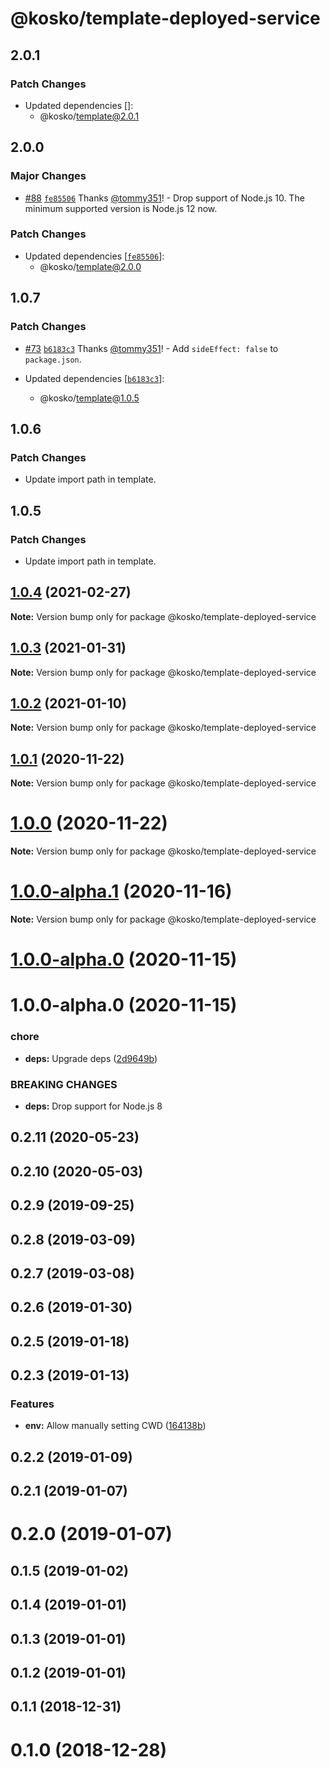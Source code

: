 # @kosko/template-deployed-service

## 2.0.1

### Patch Changes

- Updated dependencies []:
  - @kosko/template@2.0.1

## 2.0.0

### Major Changes

- [#88](https://github.com/tommy351/kosko/pull/88) [`fe85506`](https://github.com/tommy351/kosko/commit/fe8550688d7fe53f006bb64b8dd925348facef04) Thanks [@tommy351](https://github.com/tommy351)! - Drop support of Node.js 10. The minimum supported version is Node.js 12 now.

### Patch Changes

- Updated dependencies [[`fe85506`](https://github.com/tommy351/kosko/commit/fe8550688d7fe53f006bb64b8dd925348facef04)]:
  - @kosko/template@2.0.0

## 1.0.7

### Patch Changes

- [#73](https://github.com/tommy351/kosko/pull/73) [`b6183c3`](https://github.com/tommy351/kosko/commit/b6183c3781ab3f1f1d21de8fbd21e5ef0ca37e17) Thanks [@tommy351](https://github.com/tommy351)! - Add `sideEffect: false` to `package.json`.

- Updated dependencies [[`b6183c3`](https://github.com/tommy351/kosko/commit/b6183c3781ab3f1f1d21de8fbd21e5ef0ca37e17)]:
  - @kosko/template@1.0.5

## 1.0.6

### Patch Changes

- Update import path in template.

## 1.0.5

### Patch Changes

- Update import path in template.

## [1.0.4](https://github.com/tommy351/kosko/compare/@kosko/template-deployed-service@1.0.3...@kosko/template-deployed-service@1.0.4) (2021-02-27)

**Note:** Version bump only for package @kosko/template-deployed-service

## [1.0.3](https://github.com/tommy351/kosko/compare/@kosko/template-deployed-service@1.0.2...@kosko/template-deployed-service@1.0.3) (2021-01-31)

**Note:** Version bump only for package @kosko/template-deployed-service

## [1.0.2](https://github.com/tommy351/kosko/compare/@kosko/template-deployed-service@1.0.1...@kosko/template-deployed-service@1.0.2) (2021-01-10)

**Note:** Version bump only for package @kosko/template-deployed-service

## [1.0.1](https://github.com/tommy351/kosko/compare/@kosko/template-deployed-service@1.0.0...@kosko/template-deployed-service@1.0.1) (2020-11-22)

**Note:** Version bump only for package @kosko/template-deployed-service

# [1.0.0](https://github.com/tommy351/kosko/compare/@kosko/template-deployed-service@1.0.0-alpha.1...@kosko/template-deployed-service@1.0.0) (2020-11-22)

**Note:** Version bump only for package @kosko/template-deployed-service

# [1.0.0-alpha.1](https://github.com/tommy351/kosko/compare/@kosko/template-deployed-service@1.0.0-alpha.0...@kosko/template-deployed-service@1.0.0-alpha.1) (2020-11-16)

**Note:** Version bump only for package @kosko/template-deployed-service

# [1.0.0-alpha.0](https://github.com/tommy351/kosko/compare/@kosko/template-deployed-service@1.0.0-alpha.0...@kosko/template-deployed-service@1.0.0-alpha.0) (2020-11-15)

# 1.0.0-alpha.0 (2020-11-15)

### chore

- **deps:** Upgrade deps ([2d9649b](https://github.com/tommy351/kosko/commit/2d9649b2579cdf75529b07ec42d1bc88e8eb937e))

### BREAKING CHANGES

- **deps:** Drop support for Node.js 8

## 0.2.11 (2020-05-23)

## 0.2.10 (2020-05-03)

## 0.2.9 (2019-09-25)

## 0.2.8 (2019-03-09)

## 0.2.7 (2019-03-08)

## 0.2.6 (2019-01-30)

## 0.2.5 (2019-01-18)

## 0.2.3 (2019-01-13)

### Features

- **env:** Allow manually setting CWD ([164138b](https://github.com/tommy351/kosko/commit/164138b5c133d49a84ed85ba31d5e17bd1f05388))

## 0.2.2 (2019-01-09)

## 0.2.1 (2019-01-07)

# 0.2.0 (2019-01-07)

## 0.1.5 (2019-01-02)

## 0.1.4 (2019-01-01)

## 0.1.3 (2019-01-01)

## 0.1.2 (2019-01-01)

## 0.1.1 (2018-12-31)

# 0.1.0 (2018-12-28)
